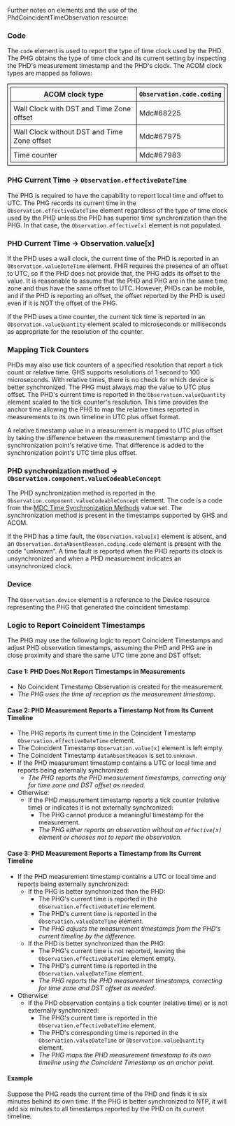 Further notes on elements and the use of the PhdCoincidentTimeObservation resource:

### Code
The `code` element is used to report the type of time clock used by the PHD. The PHG obtains the type of time clock and its current setting by inspecting the PHD's measurement timestamp and the PHD's clock. The ACOM clock types are mapped as follows:

<style>table, th, td {border: 1px solid black; border-collapse:collapse; padding: 6px;}</style>
|ACOM clock type|`Observation.code.coding`|
|--- |---|
|Wall Clock with DST and Time Zone offset|Mdc#68225|
|Wall Clock without DST and Time Zone offset|Mdc#67975|
|Time counter|Mdc#67983|

### PHG Current Time &rarr; `Observation.effectiveDateTime`
The PHG is required to have the capability to report local time and offset to UTC. The PHG records its current time in the `Observation.effectiveDateTime` element regardless of the type of time clock used by the PHD unless the PHD has superior time synchronization than the PHG. In that case, the `Observation.effective[x]` element is not populated.

### PHD Current Time &rarr; Observation.value[x]
If the PHD uses a wall clock, the current time of the PHD is reported in an `Observation.valueDateTime` element. FHIR requires the presence of an offset to UTC, so if the PHD does not provide that, the PHG adds its offset to the value. It is reasonable to assume that the PHD and PHG are in the same time zone and thus have the same offset to UTC. However, PHDs can be mobile, and if the PHD is reporting an offset, the offset reported by the PHD is used even if it is NOT the offset of the PHG.

If the PHD uses a time counter, the current tick time is reported in an `Observation.valueQuantity` element scaled to microseconds or milliseconds as appropriate for the resolution of the counter.

### Mapping Tick Counters
PHDs may also use tick counters of a specified resolution that report a tick count or relative time. GHS supports resolutions of 1 second to 100 microseconds. With relative times, there is no check for which device is better synchronized. The PHG must always map the value to UTC plus offset. The PHD's current time is reported in the `Observation.valueQuantity` element scaled to the tick counter's resolution. This time provides the anchor time allowing the PHG to map the relative times reported in measurements to its own timeline in UTC plus offset format.

A relative timestamp value in a measurement is mapped to UTC plus offset by taking the difference between the measurement timestamp and the synchronization point's relative time. That difference is added to the synchronization point's UTC time plus offset.

### PHD synchronization method &rarr; `Observation.component.valueCodeableConcept`
The PHD synchronization method is reported in the `Observation.component.valueCodeableConcept` element. The code is a code from the [MDC Time Synchronization Methods](ValueSet-MDCTimeSyncMethods.html) value set. The synchronization method is present in the timestamps supported by GHS and ACOM.

If the PHD has a time fault, the `Observation.value[x]` element is absent, and an `Observation.dataAbsentReason.coding.code` element is present with the code "unknown". A time fault is reported when the PHD reports its clock is unsynchronized and when a PHD measurement indicates an unsynchronized clock.

### Device
The `Observation.device` element is a reference to the Device resource representing the PHG that generated the coincident timestamp.

### Logic to Report Coincident Timestamps

The PHG may use the following logic to report Coincident Timestamps and adjust PHD observation timestamps, assuming the PHD and PHG are in close proximity and share the same UTC time zone and DST offset:

#### Case 1: PHD Does **Not** Report Timestamps in Measurements
- No Coincident Timestamp Observation is created for the measurement.
- *The PHG uses the time of reception as the measurement timestamp.*

#### Case 2: PHD Measurement Reports a Timestamp **Not** from Its Current Timeline
- The PHG reports its current time in the Coincident Timestamp `Observation.effectiveDateTime` element.
- The Coincident Timestamp `Observation.value[x]` element is left empty.
- The Coincident Timestamp `dataAbsentReason` is set to `unknown`.
- If the PHD measurement timestamp contains a UTC or local time and reports being externally synchronized:
  - *The PHG reports the PHD measurement timestamps, correcting only for time zone and DST offset as needed.*
- Otherwise:
  - If the PHD measurement timestamp reports a tick counter (relative time) or indicates it is not externally synchronized:
    - The PHG cannot produce a meaningful timestamp for the measurement.
    - *The PHG either reports an observation without an `effective[x]` element or chooses not to report the observation.*

#### Case 3: PHD Measurement Reports a Timestamp from Its Current Timeline
- If the PHD measurement timestamp contains a UTC or local time and reports being externally synchronized:
  - If the PHG is better synchronized than the PHD:
    - The PHG's current time is reported in the `Observation.effectiveDateTime` element.
    - The PHD's current time is reported in the `Observation.valueDateTime` element.
    - *The PHG adjusts the measurement timestamps from the PHD's current timeline by the difference.*
  - If the PHD is better synchronized than the PHG:
    - The PHG's current time is not reported, leaving the `Observation.effectiveDateTime` element empty.
    - The PHD's current time is reported in the `Observation.valueDateTime` element.
    - *The PHG reports the PHD measurement timestamps, correcting for time zone and DST offset as needed.*
- Otherwise:
  - If the PHD observation contains a tick counter (relative time) or is not externally synchronized:
    - The PHG's current time is reported in the `Observation.effectiveDateTime` element.
    - The PHD's corresponding time is reported in the `Observation.valueDateTime` or `Observation.valueQuantity` element.
    - *The PHG maps the PHD measurement timestamp to its own timeline using the Coincident Timestamp as an anchor point.*

#### Example
Suppose the PHG reads the current time of the PHD and finds it is six minutes behind its own time. If the PHG is better synchronized to NTP, it will add six minutes to all timestamps reported by the PHD on its current timeline.
